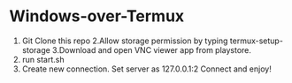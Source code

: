 # Windows-over-Termux

1. Git Clone this repo
2.Allow storage permission by typing termux-setup-storage
3.Download and open VNC viewer app from playstore.
4. run start.sh
5.  Create new connection.
    Set server as 127.0.0.1:2
    Connect and enjoy!
